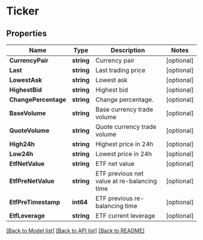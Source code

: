 # Ticker

## Properties

Name | Type | Description | Notes
------------ | ------------- | ------------- | -------------
**CurrencyPair** | **string** | Currency pair | [optional] 
**Last** | **string** | Last trading price | [optional] 
**LowestAsk** | **string** | Lowest ask | [optional] 
**HighestBid** | **string** | Highest bid | [optional] 
**ChangePercentage** | **string** | Change percentage. | [optional] 
**BaseVolume** | **string** | Base currency trade volume | [optional] 
**QuoteVolume** | **string** | Quote currency trade volume | [optional] 
**High24h** | **string** | Highest price in 24h | [optional] 
**Low24h** | **string** | Lowest price in 24h | [optional] 
**EtfNetValue** | **string** | ETF net value | [optional] 
**EtfPreNetValue** | **string** | ETF previous net value at re-balancing time | [optional] 
**EtfPreTimestamp** | **int64** | ETF previous re-balancing time | [optional] 
**EtfLeverage** | **string** | ETF current leverage | [optional] 

[[Back to Model list]](../README.md#documentation-for-models) [[Back to API list]](../README.md#documentation-for-api-endpoints) [[Back to README]](../README.md)


